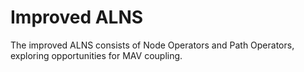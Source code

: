 # Improved ALNS
The improved ALNS consists of Node Operators and Path Operators, exploring opportunities for MAV coupling.